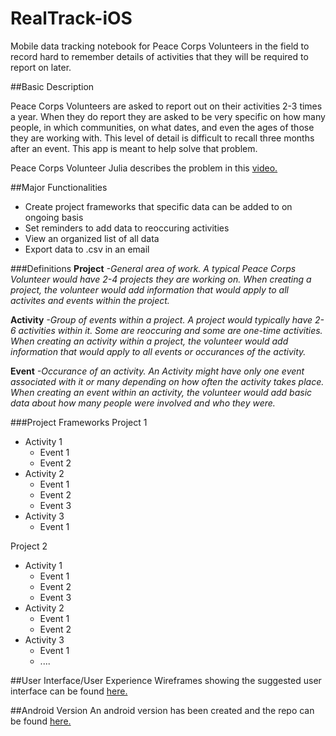 RealTrack-iOS
=============

Mobile data tracking notebook for Peace Corps Volunteers in the field to record hard to remember details of activities that they will be required to report on later. 

##Basic Description

Peace Corps Volunteers are asked to report out on their activities 2-3 times a year. When they do report they are asked to be very specific on how many people, in which communities, on what dates, and even the ages of those they are working with. This level of detail is difficult to recall three months after an event. This app is meant to help solve that problem. 

Peace Corps Volunteer Julia describes the problem in this [video.](http://www.youtube.com/watch?v=BoKqJicuoXw)

##Major Functionalities
  * Create project frameworks that specific data can be added to on ongoing basis
  * Set reminders to add data to reoccuring activities
  * View an organized list of all data
  * Export data to .csv in an email

###Definitions
**Project** *-General area of work. A typical Peace Corps Volunteer would have 2-4 projects they are working on. When creating a project, the volunteer would add information that would apply to all activites and events within the project.*

**Activity** *-Group of events within a project. A project would typically have 2-6 activities within it. Some are reoccuring and some are one-time activities. When creating an activity within a project, the volunteer would add information that would apply to all events or occurances of the activity.*

**Event** *-Occurance of an activity. An Activity might have only one event associated with it or many depending on how often the activity takes place. When creating an event within an activity, the volunteer would add basic data about how many people were involved and who they were.*

###Project Frameworks
Project 1
  * Activity 1
    * Event 1
    * Event 2
  * Activity 2
    * Event 1
    * Event 2
    * Event 3
  * Activity 3
    * Event 1

Project 2
  * Activity 1
    * Event 1
    * Event 2
    * Event 3
  * Activity 2
    * Event 1
    * Event 2
  * Activity 3
    * Event 1
    * ....

##User Interface/User Experience
Wireframes showing the suggested user interface can be found [here.](http://prezi.com/iupyevbidjgz/?utm_campaign=share&utm_medium=copy)
  
##Android Version
An android version has been created and the repo can be found [here.](https://github.com/neeraj2608/realtrack)





